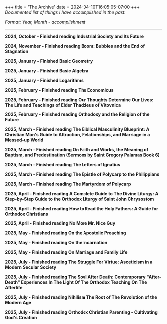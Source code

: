 +++
title = 'The Archive'
date = 2024-04-10T16:05:05-07:00
+++
*Documented list of things I have accomplished in the past.*

*Format: Year, Month - accomplishment*

---
**2024, October - Finished reading Industrial Society and Its Future**

**2024, November - Finished reading Boom: Bubbles and the End of Stagnation**

**2025, January - Finished Basic Geometry**

**2025, January - Finished Basic Algebra**

**2025, January - Finished Logarithms**

**2025, February - Finished reading The Economicus**

**2025, February - Finished reading Our Thoughts Determine Our Lives: The Life and Teachings of Elder Thaddeus of Vitovnica**

**2025, February - Finished reading Orthodoxy and the Religion of the Future**

**2025, March - Finished reading The Biblical Masculinity Blueprint: A Christian Man's Guide to Attraction, Relationships, and Marriage in a Messed-up World**

**2025, March - Finished reading On Faith and Works, the Meaning of Baptism, and Predestination (Sermons by Saint Gregory Palamas Book 6)**

**2025, March - Finished reading The Letters of Ignatius**

**2025, March - Finished reading The Epistle of Polycarp to the Philippians**

**2025, March - Finished reading The Martyrdom of Polycarp**

**2025, April - Finished reading A Complete Guide to The Divine Liturgy: A Step-by-Step Guide to the Orthodox Liturgy of Saint John Chrysostom**

**2025, April - Finished reading How to Read the Holy Fathers: A Guide for Orthodox Christians**

**2025, April - Finished reading No More Mr. Nice Guy**

**2025, May - Finished reading On the Apostolic Preaching**

**2025, May - Finished reading On the Incarnation**

**2025, May - Finished reading On Marriage and Family Life**

**2025, July - Finished reading The Struggle For Virtue: Asceticism in a Modern Secular Society**

**2025, July - Finished reading The Soul After Death: Contemporary "After-Death" Experiences In The Light Of The Orthodox Teaching On The Afterlife**

**2025, July - Finished reading Nihilism The Root of The Revolution of the Modern Age**

**2025, July - Finished reading Orthodox Christian Parenting - Cultivating God's Creation**
